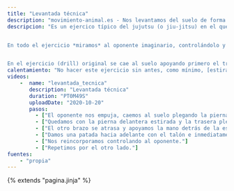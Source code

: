 ```yaml
---
title: "Levantada técnica"
description: "movimiento-animal.es - Nos levantamos del suelo de forma eficiente y controlada"
descripcion: "Es un ejercico típico del jujutsu (o jiu-jitsu) en el que intentamos levantarnos del suelo sin dejar huecos por donde un oponente nos pueda atacar. Para ello, nos cubrimos las zonas más vitales (rostro, hígado,...) y después intentamos crear distancia dándole una pequeña patada y levantándonos basculando hacia atrás. 


En todo el ejercicio *miramos* al oponente imaginario, controlándolo y sin dejar de cubrirnos en ningún momento.


En el ejercicio (drill) original se cae al suelo apoyando primero el trasero y rodando ligeramente sobre la espalda dado que se supone que nos han empujado. Para facilitar la ejecución con desplazamiento sin cambiar el paso, aquí lo muestro cayendo sobre la pierna de atrás."
calentamiento: "No hacer este ejercicio sin antes, como mínimo, [estirar hombros](/calentar/estirar_hombros)."
videos: 
    -  name: "levantada_tecnica"
       description: "Levantada técnica"
       duration: "PT0M49S"
       uploadDate: "2020-10-20"
       pasos:
         - ["El oponente nos empuja, caemos al suelo plegando la pierna de atrás."]
         - ["Quedamos con la pierna delantera estirada y la trasera plegada. Cambiamos de brazos llevando el que estaba atrás hacia adelante, apoyando el codo sobre la rodilla."]
         - ["El otro brazo se atrasa y apoyamos la mano detrás de la espalda. Levantamos ligeramente el cuerpo del suelo."]
         - ["Damos una patada hacia adelante con el talón e inmediatamente, basculamos el cuerpo hacia atrás."]
         - ["Nos reincorporamos controlando al oponente."]
         - ["Repetimos por el otro lado."]
fuentes:
    - "propia"
---
```

{% extends "pagina.jinja" %}
